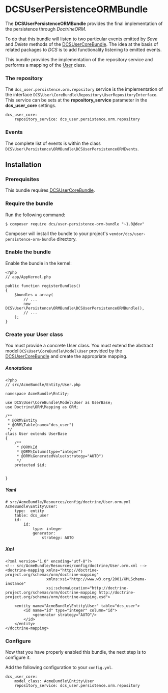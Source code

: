 # DCSUserPersistenceORMBundle

The **DCSUserPersistenceORMBundle** provides the final implementation of the persistence through *DoctrineORM*.

To do that this bundle will listen to two particular events emitted by *Save* and *Delete* methods of the [DCSUserCoreBundle](https://github.com/damianociarla/DCSUserCoreBundle). The idea at the basis of related packages to *DCS* is to add functionality listening to emitted events.

This bundle provides the implementation of the repository service and performs a mapping of the [User](https://github.com/damianociarla/DCSUserCoreBundle/blob/master/src/Model/User.php) class.

### The repository

The `dcs_user.persistence.orm.repository` service is the implementation of the interface `DCS\User\CoreBundle\Repository\UserRepositoryInterface`. This service can be sets at the **repository_service** parameter in the **dcs_user_core** settings.

    dcs_user_core:
        repository_service: dcs_user.persistence.orm.repository
	

### Events

The complete list of events is within the class `DCS\User\Persistence\ORMBundle\DCSUserPersistenceORMEvents`.

## Installation

### Prerequisites

This bundle requires [DCSUserCoreBundle](https://github.com/damianociarla/DCSUserCoreBundle).

### Require the bundle

Run the following command:

	$ composer require dcs/user-persistence-orm-bundle "~1.0@dev"

Composer will install the bundle to your project's `vendor/dcs/user-persistence-orm-bundle` directory.

### Enable the bundle

Enable the bundle in the kernel:

	<?php
	// app/AppKernel.php

	public function registerBundles()
	{
		$bundles = array(
			// ...
			new DCS\User\Persistence\ORMBundle\DCSUserPersistenceORMBundle(),
			// ...
		);
	}

### Create your User class

You must provide a concrete User class. You must extend the abstract model `DCS\User\CoreBundle\Model\User` provided by the [DCSUserCoreBundle](https://github.com/damianociarla/DCSUserCoreBundle) and create the appropriate mapping.

##### Annotations

    <?php
    // src/AcmeBundle/Entity/User.php

    namespace AcmeBundle\Entity;

    use DCS\User\CoreBundle\Model\User as UserBase;
    use Doctrine\ORM\Mapping as ORM;

    /**
     * @ORM\Entity
     * @ORM\Table(name="dcs_user")
     */
    class User extends UserBase
    {
        /**
         * @ORM\Id
         * @ORM\Column(type="integer")
         * @ORM\GeneratedValue(strategy="AUTO")
         */
        protected $id;
        
        
    }

##### Yaml

    # src/AcmeBundle/Resources/config/doctrine/User.orm.yml
	AcmeBundle\Entity\User:
	    type:  entity
	    table: dcs_user
	    id:
	        id:
	            type: integer
	            generator:
	                strategy: AUTO

##### Xml

	<?xml version="1.0" encoding="utf-8"?>
	<!-- src/AcmeBundle/Resources/config/doctrine/User.orm.xml -->
	<doctrine-mapping xmlns="http://doctrine-project.org/schemas/orm/doctrine-mapping"
	                  xmlns:xsi="http://www.w3.org/2001/XMLSchema-instance"
	                  xsi:schemaLocation="http://doctrine-project.org/schemas/orm/doctrine-mapping http://doctrine-project.org/schemas/orm/doctrine-mapping.xsd">
	
	    <entity name="AcmeBundle\Entity\User" table="dcs_user">
	        <id name="id" type="integer" column="id">
	            <generator strategy="AUTO"/>
	        </id>
	    </entity>
	</doctrine-mapping>

### Configure

Now that you have properly enabled this bundle, the next step is to configure it.

Add the following configuration to your `config.yml`.

	dcs_user_core:
        model_class: AcmeBundle\Entity\User
        repository_service: dcs_user.persistence.orm.repository
        

